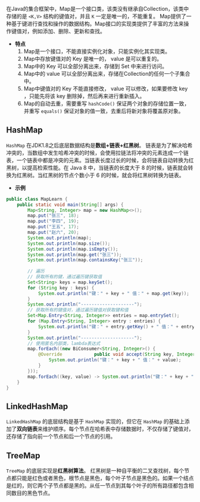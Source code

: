 在Java的集合框架中，Map是一个接口类，该类没有继承自Collection，该类中存储的是 `<K,V>` 结构的键值对，并且 `K` 一定是唯一的，不能重复。
Map提供了一种基于键进行查找和操作的数据结构。Map接口的实现类提供了丰富的方法来操作键值对，例如添加、删除、更新和查找。
- **特点**
	1. Map是一个接口，不能直接实例化对象，只能实例化其实现类。
	2. Map中存放键值对的 Key 是唯一的， value 是可以重复的。
	3. Map中的 Key 可以全部分离出来，存储到 Set 中来进行访问。
	4. Map中的 value 可以全部分离出来，存储在Collection的任何一个子集合中。
	5. Map中键值对的 Key 不能直接修改， value 可以修改，如果要修改 key ，只能先将该 key 删除掉，然后再来进行重新插入。
	6. Map的自动去重，需要重写 `hashCode()` 保证两个对象的存储位置一致，并重写 `equals()` 保证对象的值一致，去重后将新对象将覆盖原对象。
## HashMap
`HashMap` 在JDK1.8之后底层数据结构是**数组+链表+红黑树**。
链表是为了解决哈希冲突的，当数组中发生哈希冲突的时候，会使用拉链法将冲突的元素连成一个链表，一个链表中都是冲突的元素。当链表长度过长的时候，会将链表自动转换为红黑树，以提高检索性能。在 Java 8 中，当链表的长度大于 8 的时候，链表就会转换为红黑树。当红黑树的节点个数小于 6 的时候，就会将红黑树转换为链表。
- **示例**
```java
public class MapLearn {  
    public static void main(String[] args) {  
        Map<String, Integer> map = new HashMap<>();  
        map.put("张三", 18);  
        map.put("李四", 19);  
        map.put("王五", 17);  
        map.put("赵六", 20);  
        System.out.println(map);  
        System.out.println(map.size());  
        System.out.println(map.isEmpty());  
        System.out.println(map.get("张三"));  
        System.out.println(map.containsKey("张三"));  
  
        // 遍历  
        // 获取所有的键，通过遍历键获取值  
        Set<String> keys = map.keySet();  
        for (String key : keys) {  
            System.out.println("键：" + key + " 值：" + map.get(key));  
        }  
        System.out.println("--------------------");  
        // 获取所有的键值对，通过遍历键值对获取键和值  
        Set<Map.Entry<String, Integer>> entries = map.entrySet();  
        for (Map.Entry<String, Integer> entry : entries) {  
            System.out.println("键：" + entry.getKey() + " 值：" + entry.getValue());  
        }  
        System.out.println("--------------------");  
        // 使用匿名内部类，lambda表达式  
        map.forEach((new BiConsumer<String, Integer>() {  
            @Override            public void accept(String key, Integer value) {  
                System.out.println("键：" + key + " 值：" + value);  
            }  
        }));  
        map.forEach((key, value) -> System.out.println("键：" + key + " 值：" + value)); 
    }  
}
```

## LinkedHashMap
`LinkedHashMap` 的底层结构是基于 `HashMap` 实现的，但它在 `HashMap` 的基础上添加了**双向链表**来维护顺序。每个节点在哈希表中存储数据时，不仅存储了键值对，还存储了指向前一个节点和后一个节点的引用。

## TreeMap
`TreeMap` 的底层实现是**红黑树算法**。
红黑树是一种自平衡的二叉查找树，每个节点都只能是红色或者黑色，根节点是黑色，每个叶子节点是黑色的。如果一个结点是红的，则它两个子节点都是黑的。从任一节点到其每个叶子的所有路径都包含相同数目的黑色节点。
